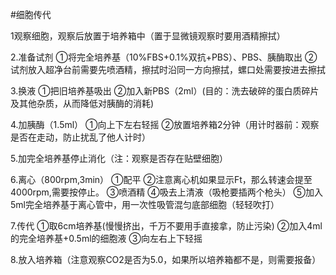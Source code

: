 #细胞传代

1观察细胞，观察后放置于培养箱中（置于显微镜观察时要用酒精擦拭）

2.准备试剂
①将完全培养基（10%FBS+0.1%双抗+PBS）、PBS、胰酶取出
②试剂放入超净台前需要先喷酒精，擦拭时沿同一方向擦拭，螺口处需要按进去擦拭

3.换液
①把旧培养基吸出
②加入新PBS（2ml）(目的：洗去破碎的蛋白质碎片及其他杂质，从而降低对胰酶的消耗)

4.加胰酶（1.5ml）
①向上下左右轻摇
②放置培养箱2分钟（用计时器前：观察是否在走动，防止扰乱了他人计时）

5.加完全培养基停止消化（注：观察是否存在贴壁细胞）

6.离心（800rpm,3min）
①配平
②注意离心机如果显示Ft，那么转速会提至4000rpm,需要按停止。
③喷酒精
④吸去上清液（吸枪要插两个枪头）
⑤加入5ml完全培养基于离心管中，用一次性吸管混匀底部细胞（轻轻吹打）

7.传代
①取6cm培养基(慢慢挤出，千万不要用手直接拿，防止污染)
②加入4ml的完全培养基+0.5ml的细胞液
③向左右上下轻摇

8.放入培养箱（注意观察CO2是否为5.0，如果所以培养箱都不是，则需要报备）
